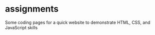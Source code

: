 # assignments
Some coding pages for a quick website to demonstrate HTML, CSS, and JavaScript skills
